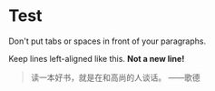 # Test

Don't put tabs or spaces in front of your paragraphs.

Keep lines left-aligned like this.
**Not a new line!**<br>

> 读一本好书，就是在和高尚的人谈话。 ——歌德
